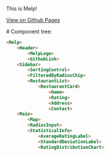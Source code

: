This is Melp!

[View on Github Pages](https://vzalberto.github.io/melp/)

# Component tree:

```HTML
<Melp>
	<Header>
		<MelpLogo>
		<GithubLink>
	<Sidebar>
		<SortingControl>
		<FilteredByRadiusChip>
		<RestaurantList>
			<RestaurantCard>
				<Name>
				<Rating>
				<Address>
				<Contact>
	<Main>
		<Map>
		<RadiusInput>
		<StatisticalInfo>
			<AverageRatingLabel>
			<StandardDeviationLabel>
			<RatingDistributionChart>
